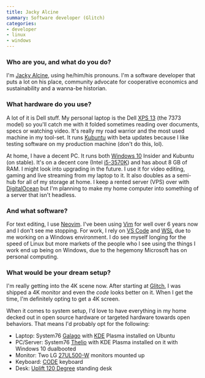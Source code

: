```yaml
---
title: Jacky Alcine
summary: Software developer (Glitch) 
categories:
- developer 
- linux
- windows
---
```


### Who are you, and what do you do?

I'm [Jacky Alcine](https://jacky.wtf/ "Jacky's website."), using he/him/his pronouns. I'm a software developer that puts a lot on his place, community advocate for cooperative economics and sustainability and a wanna-be historian.

### What hardware do you use?

A lot of it is Dell stuff. My personal laptop is the Dell [XPS 13][xps-13] (the 7373 model) so you'll catch me with it folded sometimes reading over documents, specs or watching video. It's really my road warrior and the most used machine in my tool-set. It runs [Kubuntu][] with beta updates because I like testing software on my production machine (don't do this, lol).

At home, I have a decent PC. It runs both [Windows 10][windows-10] Insider and Kubuntu (on stable). It's on a decent core (Intel [i5-3570K][core-i5-3570k]) and has about 8 GB of RAM. I might look into upgrading in the future. I use it for video editing, gaming and live streaming from my laptop to it. It also doubles as a semi-hub for all of my storage at home. I keep a rented server (VPS) over with [DigitalOcean][] but I'm planning to make my home computer into something of a server that isn't headless.

### And what software?

For text editing, I use [Neovim][]. I've been using [Vim][] for well over 6 years now and I don't see me stopping. For work, I rely on [VS Code][visual-studio-code] and [WSL][windows-subsystem-for-linux] due to me working on a Windows environment. I do see myself longing for the speed of Linux but more markets of the people who I see using the things I work end up being on Windows, due to the hegemony Microsoft has on personal computing.

### What would be your dream setup?

I'm really getting into the 4K scene now. After starting at [Glitch][glitch.3], I was shipped a 4K monitor and even the _code_ looks better on it. When I get the time, I'm definitely opting to get a 4K screen.

When it comes to system setup, I'd love to have everything in my home decked out in open source hardware or targeted hardware towards open behaviors. That means I'd probably opt for the following:

- Laptop: System76 [Galago][galago-pro] with [KDE][] Plasma installed on Ubuntu
- PC/Server: System76 [Thelio][] with KDE Plasma installed on it with Windows 
10 dualbooted
- Monitor: Two LG [27UL500-W][27ul500-w] monitors mounted up
- Keyboard: [CODE][] keyboard
- Desk: [Uplift 120 Degree][v2] standing desk

[27ul500-w]: https://www.lg.com/us/monitors/lg-27UL500-W-4k-uhd-led-monitor "A 27 inch 4K monitor."
[code]: https://codekeyboards.com/ "A mechanical keyboard."
[core-i5-3570k]: https://ark.intel.com/content/www/us/en/ark/products/65520/intel-core-i5-3570k-processor-6m-cache-up-to-3-80-ghz.html "A CPU."
[digitalocean]: https://www.digitalocean.com/ "An SSD-based web hosting service."
[galago-pro]: https://system76.com/laptops/galago "A 14 inch PC laptop."
[glitch.3]: https://glitch.com/ "A web-based IDE."
[kde]: https://www.kde.org/ "A graphical environment for *nix operating systems."
[kubuntu]: http://www.kubuntu.org/ "A version of Ubuntu that uses KDE instead of GNOME."
[neovim]: https://neovim.io/ "A refactored vim."
[thelio]: https://system76.com/desktops "A desktop PC."
[v2]: https://www.upliftdesk.com/uplift-v2-standing-desk-v2-or-v2-commercial/ "A standing desk."
[vim]: https://www.vim.org/ "A command-line text editor."
[visual-studio-code]: https://code.visualstudio.com/ "A development IDE."
[windows-10]: https://en.wikipedia.org/wiki/Windows_10 "An operating system."
[windows-subsystem-for-linux]: https://msdn.microsoft.com/en-us/commandline/wsl/about "A Linux environment for Windows."
[xps-13]: https://www.dell.com/us/p/xps-13-9333/pd "A 13 inch PC laptop."
